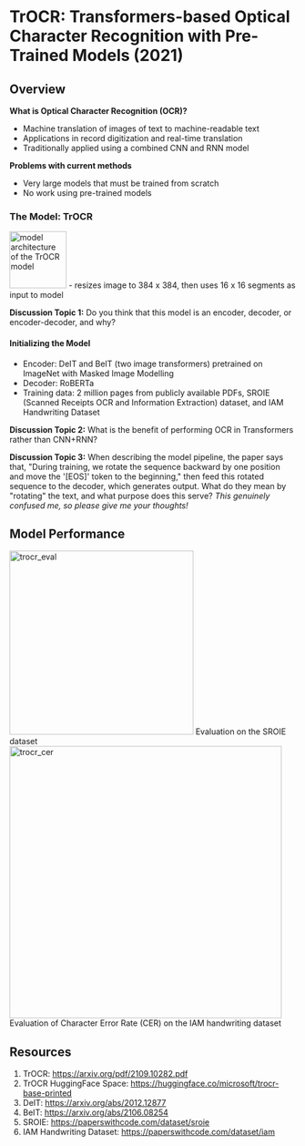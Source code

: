 # TrOCR: Transformers-based Optical Character Recognition with Pre-Trained Models (2021)

## Overview
**What is Optical Character Recognition (OCR)?**
- Machine translation of images of text to machine-readable text
- Applications in record digitization and real-time translation
- Traditionally applied using a combined CNN and RNN model

**Problems with current methods**
- Very large models that must be trained from scratch
- No work using pre-trained models

### The Model: TrOCR
<img width="100" alt="model architecture of the TrOCR model" src="https://user-images.githubusercontent.com/36711263/160476700-dbd6e1e9-9b4b-4e3b-acf2-5c1811548f6c.png">
- resizes image to 384 x 384, then uses 16 x 16 segments as input to model

**Discussion Topic 1:** Do you think that this model is an encoder, decoder, or encoder-decoder, and why?

#### Initializing the Model
- Encoder: DeIT and BeIT (two image transformers) pretrained on ImageNet with Masked Image Modelling
- Decoder: RoBERTa
- Training data: 2 million pages from publicly available PDFs, SROIE (Scanned Receipts OCR and Information Extraction) dataset, and IAM Handwriting Dataset


**Discussion Topic 2:** What is the benefit of performing OCR in Transformers rather than CNN+RNN?

**Discussion Topic 3:** When describing the model pipeline, the paper says that, "During training, we rotate the sequence backward by one position and move the '[EOS]' token to the beginning," then feed this rotated sequence to the decoder, which generates output. What do they mean by "rotating" the text, and what purpose does this serve?
*This genuinely confused me, so please give me your thoughts!*

## Model Performance 
<img width="323" alt="trocr_eval" src="https://user-images.githubusercontent.com/36711263/160482541-bd221ae5-cba6-4946-8518-19edb63b2717.png">
Evaluation on the SROIE dataset

<img width="478" alt="trocr_cer" src="https://user-images.githubusercontent.com/36711263/160482574-a2f94d27-32d2-4d34-a320-81b0485b0aea.png">
Evaluation of Character Error Rate (CER) on the IAM handwriting dataset


## Resources
1. TrOCR: https://arxiv.org/pdf/2109.10282.pdf
2. TrOCR HuggingFace Space: https://huggingface.co/microsoft/trocr-base-printed
3. DeIT: https://arxiv.org/abs/2012.12877
4. BeIT: https://arxiv.org/abs/2106.08254
5. SROIE: https://paperswithcode.com/dataset/sroie
6. IAM Handwriting Dataset: https://paperswithcode.com/dataset/iam
